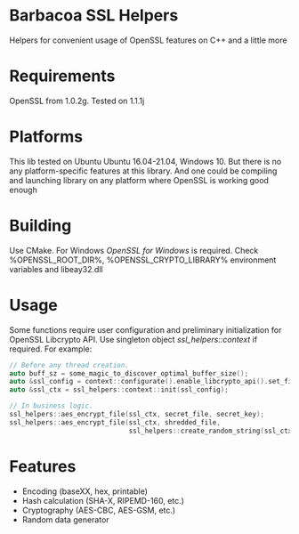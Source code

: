 # Barbacoa SSL Helpers

Helpers for convenient usage of OpenSSL features on C++ and a little more

# Requirements

OpenSSL from 1.0.2g. Tested on 1.1.1j

# Platforms

This lib tested on Ubuntu Ubuntu 16.04-21.04, Windows 10. But there is no any platform-specific features at this library. And one could be compiling and launching library on any platform where OpenSSL is working good enough

# Building

Use CMake. 
For Windows *OpenSSL for Windows* is required. Check 
%OPENSSL_ROOT_DIR%, %OPENSSL_CRYPTO_LIBRARY% environment variables and 
libeay32.dll

# Usage

Some functions require user configuration and preliminary initialization for OpenSSL Libcrypto API. 
Use singleton object _ssl_helpers::context_ if required. For example:

```cpp
// Before any thread creation.
auto buff_sz = some_magic_to_discover_optimal_buffer_size();
auto &ssl_config = context::configurate().enable_libcrypto_api().set_file_buffer_size(buff_sz);
auto &ssl_ctx = ssl_helpers::context::init(ssl_config);

// In business logic.
ssl_helpers::aes_encrypt_file(ssl_ctx, secret_file, secret_key);
ssl_helpers::aes_encrypt_file(ssl_ctx, shredded_file, 
                              ssl_helpers::create_random_string(ssl_ctx, 13));
```

# Features

* Encoding (baseXX, hex, printable)
* Hash calculation (SHA-X, RIPEMD-160, etc.)
* Cryptography (AES-CBC, AES-GSM, etc.)
* Random data generator

